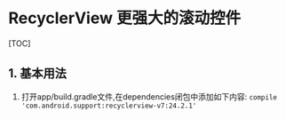 # RecyclerView 更强大的滚动控件

[TOC]

## 1. 基本用法

1. 打开app/build.gradle文件,在dependencies闭包中添加如下内容:
`compile 'com.android.support:recyclerview-v7:24.2.1'`

